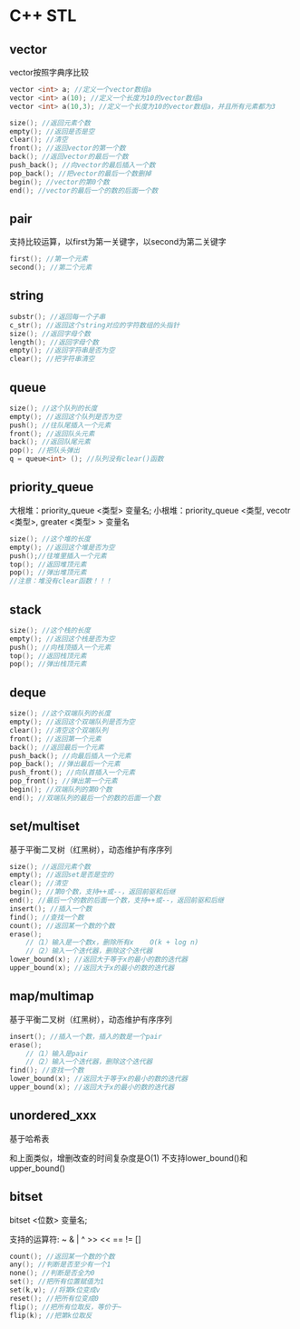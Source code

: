 # C++ STL

## vector

vector按照字典序比较

```cpp
vector <int> a; //定义一个vector数组a
vector <int> a(10); //定义一个长度为10的vector数组a
vector <int> a(10,3); //定义一个长度为10的vector数组a，并且所有元素都为3
```

```cpp
size(); //返回元素个数
empty(); //返回是否是空
clear(); //清空
front(); //返回vector的第一个数
back(); //返回vector的最后一个数
push_back(); //向vector的最后插入一个数
pop_back(); //把vector的最后一个数删掉
begin(); //vector的第0个数
end(); //vector的最后一个的数的后面一个数
```

## pair

支持比较运算，以first为第一关键字，以second为第二关键字

```cpp
first(); //第一个元素
second(); //第二个元素
```

## string

```cpp
substr(); //返回每一个子串
c_str(); //返回这个string对应的字符数组的头指针
size(); //返回字母个数
length(); //返回字母个数
empty(); //返回字符串是否为空
clear(); //把字符串清空
```

## queue

```cpp
size(); //这个队列的长度
empty(); //返回这个队列是否为空
push(); //往队尾插入一个元素
front(); //返回队头元素
back(); //返回队尾元素
pop(); //把队头弹出
q = queue<int> (); //队列没有clear()函数
```

## priority_queue

大根堆：priority_queue <类型> 变量名;
小根堆：priority_queue <类型, vecotr <类型>, greater <类型> > 变量名

```cpp
size(); //这个堆的长度
empty(); //返回这个堆是否为空
push();//往堆里插入一个元素
top(); //返回堆顶元素
pop(); //弹出堆顶元素
//注意：堆没有clear函数！！！
```

## stack

```cpp
size(); //这个栈的长度
empty(); //返回这个栈是否为空
push(); //向栈顶插入一个元素
top(); //返回栈顶元素
pop(); //弹出栈顶元素
```

## deque

```cpp
size(); //这个双端队列的长度
empty(); //返回这个双端队列是否为空
clear(); //清空这个双端队列
front(); //返回第一个元素
back(); //返回最后一个元素
push_back(); //向最后插入一个元素
pop_back(); //弹出最后一个元素
push_front(); //向队首插入一个元素
pop_front(); //弹出第一个元素
begin(); //双端队列的第0个数
end(); //双端队列的最后一个的数的后面一个数
```

## set/multiset

 基于平衡二叉树（红黑树），动态维护有序序列

```cpp
size(); //返回元素个数
empty(); //返回set是否是空的
clear(); //清空
begin(); //第0个数，支持++或--，返回前驱和后继
end(); //最后一个的数的后面一个数，支持++或--，返回前驱和后继
insert(); //插入一个数
find(); //查找一个数
count(); //返回某一个数的个数
erase();
	//（1）输入是一个数x，删除所有x    O(k + log n)
	//（2）输入一个迭代器，删除这个迭代器
lower_bound(x); //返回大于等于x的最小的数的迭代器
upper_bound(x); //返回大于x的最小的数的迭代器
```

## map/multimap

 基于平衡二叉树（红黑树），动态维护有序序列

```cpp
insert(); //插入一个数，插入的数是一个pair
erase(); 
    //（1）输入是pair
    //（2）输入一个迭代器，删除这个迭代器
find(); //查找一个数
lower_bound(x); //返回大于等于x的最小的数的迭代器
upper_bound(x); //返回大于x的最小的数的迭代器
```

## unordered_xxx

基于哈希表

和上面类似，增删改查的时间复杂度是O(1)
不支持lower_bound()和upper_bound()

## bitset

bitset <位数> 变量名;

支持的运算符:    ~	&	|	^	>>	<<	==	!=	[]

```cpp
count(); //返回某一个数的个数
any(); //判断是否至少有一个1
none(); //判断是否全为0
set(); //把所有位置赋值为1
set(k,v); //将第k位变成v
reset(); //把所有位变成0
flip(); //把所有位取反，等价于~
flip(k); //把第k位取反
```

